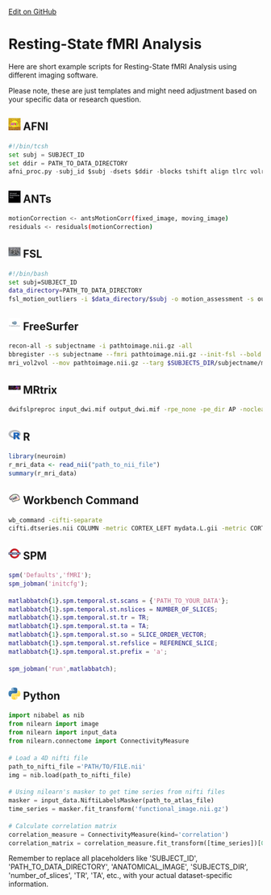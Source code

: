[Edit on GitHub](https://github.com/childmindresearch/NeuRosetta/edit/main/src/fmri_analysis/resting_state_fmri_analysis.md)
# Resting-State fMRI Analysis

Here are short example scripts for Resting-State fMRI Analysis using different imaging software.

Please note, these are just templates and might need adjustment based on your specific data or research question. 

## <img src="../icons/afni.png" height="24px" /> AFNI

```python
#!/bin/tcsh
set subj = SUBJECT_ID
set ddir = PATH_TO_DATA_DIRECTORY
afni_proc.py -subj_id $subj -dsets $ddir -blocks tshift align tlrc volreg blur mask regress -copy_anat ANATOMICAL_IMAGE -do_block 'tshift  align tlrc -copy_costs' -tcat_remove_first_trs 0 -volreg_align_to THIRD_VOL -volreg_align_e2a -volreg_tlrc_warp -blur_size 6.0 -regress_anaticor -regress_censor_motion 0.3 -regress_censor_outliers 0.1 -regress_apply_mot_types demean deriv -regress_est_blur_epits -regress_est_blur_errts
```

## <img src="../icons/ants.png" height="24px" /> ANTs

```bash
motionCorrection <- antsMotionCorr(fixed_image, moving_image)
residuals <- residuals(motionCorrection)
```

## <img src="../icons/fsl.png" height="24px" /> FSL

```bash
#!/bin/bash
set subj=SUBJECT_ID
data_directory=PATH_TO_DATA_DIRECTORY
fsl_motion_outliers -i $data_directory/$subj -o motion_assessment -s output_motion_parameter --fd --thresh=0.9 
```

## <img src="../icons/freesurfer.png" height="24px" /> FreeSurfer

```bash
recon-all -s subjectname -i pathtoimage.nii.gz -all
bbregister --s subjectname --fmri pathtoimage.nii.gz --init-fsl --bold
mri_vol2vol --mov pathtoimage.nii.gz --targ $SUBJECTS_DIR/subjectname/mri/orig.mgz --interp nearest --o registered.nii.gz --reg $SUBJECTS_DIR/subjectname/bold/004/register.dof6.dat --no-save-reg
```

## <img src="../icons/mrtrix.png" height="24px" /> MRtrix

```bash
dwifslpreproc input_dwi.mif output_dwi.mif -rpe_none -pe_dir AP -nocleanup -eddy_options " --slm=linear --repol"
```

## <img src="../icons/r.png" height="24px" /> R

```R
library(neuroim)
r_mri_data <- read_nii("path_to_nii_file")
summary(r_mri_data)
```

## <img src="../icons/workbench_command.png" height="24px" /> Workbench Command

```bash
wb_command -cifti-separate 
cifti.dtseries.nii COLUMN -metric CORTEX_LEFT mydata.L.gii -metric CORTEX_RIGHT mydata.R.gii -volume ALL mydata_subcort.nii
```

## <img src="../icons/spm.png" height="24px" /> SPM

```matlab
spm('Defaults','fMRI');
spm_jobman('initcfg');

matlabbatch{1}.spm.temporal.st.scans = {'PATH_TO_YOUR_DATA'}; 
matlabbatch{1}.spm.temporal.st.nslices = NUMBER_OF_SLICES;
matlabbatch{1}.spm.temporal.st.tr = TR;
matlabbatch{1}.spm.temporal.st.ta = TA;
matlabbatch{1}.spm.temporal.st.so = SLICE_ORDER_VECTOR;
matlabbatch{1}.spm.temporal.st.refslice = REFERENCE_SLICE;
matlabbatch{1}.spm.temporal.st.prefix = 'a';

spm_jobman('run',matlabbatch);
```

## <img src="../icons/python.png" height="24px" /> Python

```python
import nibabel as nib
from nilearn import image
from nilearn import input_data
from nilearn.connectome import ConnectivityMeasure

# Load a 4D nifti file
path_to_nifti_file ='PATH/TO/FILE.nii'
img = nib.load(path_to_nifti_file)

# Using nilearn's masker to get time series from nifti files
masker = input_data.NiftiLabelsMasker(path_to_atlas_file)
time_series = masker.fit_transform('functional_image.nii.gz')

# Calculate correlation matrix
correlation_measure = ConnectivityMeasure(kind='correlation')
correlation_matrix = correlation_measure.fit_transform([time_series])[0]
```

Remember to replace all placeholders like 'SUBJECT_ID', 'PATH_TO_DATA_DIRECTORY', 'ANATOMICAL_IMAGE', 'SUBJECTS_DIR', 'number_of_slices', 'TR', 'TA', etc., with your actual dataset-specific information.